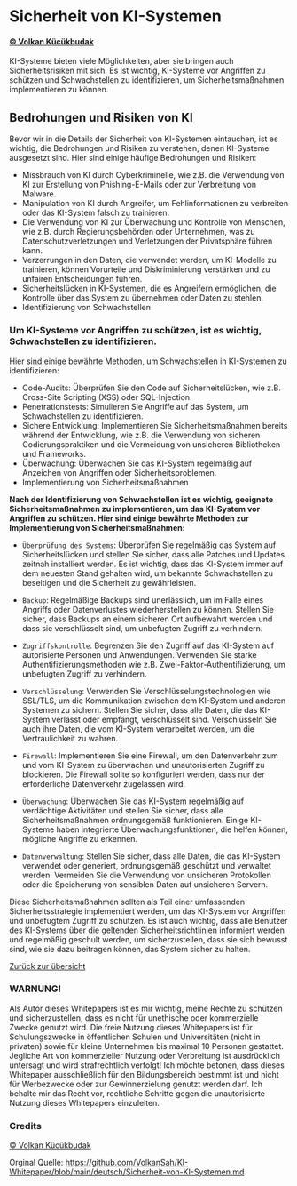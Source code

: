 # Sicherheit von KI-Systemen
#### [© Volkan Kücükbudak](https://github.com/volkansah)
KI-Systeme bieten viele Möglichkeiten, aber sie bringen auch Sicherheitsrisiken mit sich. Es ist wichtig, KI-Systeme vor Angriffen zu schützen und Schwachstellen zu identifizieren, um Sicherheitsmaßnahmen implementieren zu können.

## Bedrohungen und Risiken von KI
Bevor wir in die Details der Sicherheit von KI-Systemen eintauchen, ist es wichtig, die Bedrohungen und Risiken zu verstehen, denen KI-Systeme ausgesetzt sind. Hier sind einige häufige Bedrohungen und Risiken:

- Missbrauch von KI durch Cyberkriminelle, wie z.B. die Verwendung von KI zur Erstellung von Phishing-E-Mails oder zur Verbreitung von Malware.
- Manipulation von KI durch Angreifer, um Fehlinformationen zu verbreiten oder das KI-System falsch zu trainieren.
- Die Verwendung von KI zur Überwachung und Kontrolle von Menschen, wie z.B. durch Regierungsbehörden oder Unternehmen, was zu Datenschutzverletzungen und Verletzungen der Privatsphäre führen kann.
- Verzerrungen in den Daten, die verwendet werden, um KI-Modelle zu trainieren, können Vorurteile und Diskriminierung verstärken und zu unfairen Entscheidungen führen.
- Sicherheitslücken in KI-Systemen, die es Angreifern ermöglichen, die Kontrolle über das System zu übernehmen oder Daten zu stehlen.
- Identifizierung von Schwachstellen

### Um KI-Systeme vor Angriffen zu schützen, ist es wichtig, Schwachstellen zu identifizieren. 

Hier sind einige bewährte Methoden, um Schwachstellen in KI-Systemen zu identifizieren:

- Code-Audits: Überprüfen Sie den Code auf Sicherheitslücken, wie z.B. Cross-Site Scripting (XSS) oder SQL-Injection.
- Penetrationstests: Simulieren Sie Angriffe auf das System, um Schwachstellen zu identifizieren.
- Sichere Entwicklung: Implementieren Sie Sicherheitsmaßnahmen bereits während der Entwicklung, wie z.B. die Verwendung von sicheren Codierungspraktiken und die Vermeidung von unsicheren Bibliotheken und Frameworks.
- Überwachung: Überwachen Sie das KI-System regelmäßig auf Anzeichen von Angriffen oder Sicherheitsproblemen.
- Implementierung von Sicherheitsmaßnahmen


**Nach der Identifizierung von Schwachstellen ist es wichtig, geeignete Sicherheitsmaßnahmen zu implementieren, um das KI-System vor Angriffen zu schützen. Hier sind einige bewährte Methoden zur Implementierung von Sicherheitsmaßnahmen:**

- `Überprüfung des Systems`: Überprüfen Sie regelmäßig das System auf Sicherheitslücken und stellen Sie sicher, dass alle Patches und Updates zeitnah installiert werden. Es ist wichtig, dass das KI-System immer auf dem neuesten Stand gehalten wird, um bekannte Schwachstellen zu beseitigen und die Sicherheit zu gewährleisten.

- `Backup`: Regelmäßige Backups sind unerlässlich, um im Falle eines Angriffs oder Datenverlustes wiederherstellen zu können. Stellen Sie sicher, dass Backups an einem sicheren Ort aufbewahrt werden und dass sie verschlüsselt sind, um unbefugten Zugriff zu verhindern.

- `Zugriffskontrolle`: Begrenzen Sie den Zugriff auf das KI-System auf autorisierte Personen und Anwendungen. Verwenden Sie starke Authentifizierungsmethoden wie z.B. Zwei-Faktor-Authentifizierung, um unbefugten Zugriff zu verhindern.

- `Verschlüsselung`: Verwenden Sie Verschlüsselungstechnologien wie SSL/TLS, um die Kommunikation zwischen dem KI-System und anderen Systemen zu sichern. Stellen Sie sicher, dass alle Daten, die das KI-System verlässt oder empfängt, verschlüsselt sind. Verschlüsseln Sie auch ihre Daten, die vom KI-System verarbeitet werden, um die Vertraulichkeit zu wahren.

- `Firewall`: Implementieren Sie eine Firewall, um den Datenverkehr zum und vom KI-System zu überwachen und unautorisierten Zugriff zu blockieren. Die Firewall sollte so konfiguriert werden, dass nur der erforderliche Datenverkehr zugelassen wird.

- `Überwachung`: Überwachen Sie das KI-System regelmäßig auf verdächtige Aktivitäten und stellen Sie sicher, dass alle Sicherheitsmaßnahmen ordnungsgemäß funktionieren. Einige KI-Systeme haben integrierte Überwachungsfunktionen, die helfen können, mögliche Angriffe zu erkennen.

- `Datenverwaltung`: Stellen Sie sicher, dass alle Daten, die das KI-System verwendet oder generiert, ordnungsgemäß geschützt und verwaltet werden. Vermeiden Sie die Verwendung von unsicheren Protokollen oder die Speicherung von sensiblen Daten auf unsicheren Servern.

Diese Sicherheitsmaßnahmen sollten als Teil einer umfassenden Sicherheitsstrategie implementiert werden, um das KI-System vor Angriffen und unbefugtem Zugriff zu schützen. Es ist auch wichtig, dass alle Benutzer des KI-Systems über die geltenden Sicherheitsrichtlinien informiert werden und regelmäßig geschult werden, um sicherzustellen, dass sie sich bewusst sind, wie sie dazu beitragen können, das System sicher zu halten.



[Zurück zur übersicht](README.md#Themen)

### WARNUNG!
Als Autor dieses Whitepapers ist es mir wichtig, meine Rechte zu schützen und sicherzustellen, dass es nicht für unethische oder kommerzielle Zwecke genutzt wird. Die freie Nutzung dieses Whitepapers ist für Schulungszwecke in öffentlichen Schulen und Universitäten (nicht in privaten) sowie für kleine Unternehmen bis maximal 10 Personen gestattet. Jegliche Art von kommerzieller Nutzung oder Verbreitung ist ausdrücklich untersagt und wird strafrechtlich verfolgt! Ich möchte betonen, dass dieses Whitepaper ausschließlich für den Bildungsbereich bestimmt ist und nicht für Werbezwecke oder zur Gewinnerzielung genutzt werden darf. Ich behalte mir das Recht vor, rechtliche Schritte gegen die unautorisierte Nutzung dieses Whitepapers einzuleiten.

### Credits
[© Volkan Kücükbudak](https://github.com/volkansah)

Orginal Quelle: https://github.com/VolkanSah/KI-Whitepaper/blob/main/deutsch/Sicherheit-von-KI-Systemen.md

